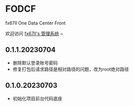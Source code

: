 # FODCF
fx67ll One Data Center Front

欢迎访问 [fx67ll's 管理系统](vip.fx67ll.com) ~


## 0.1.1.20230704
* 删除默认登录账号密码  
* 修复打包后请求路径是相对路径的问题，改为root绝对路径  

## 0.1.0.20230703
* 初始化项目前台代码底座  